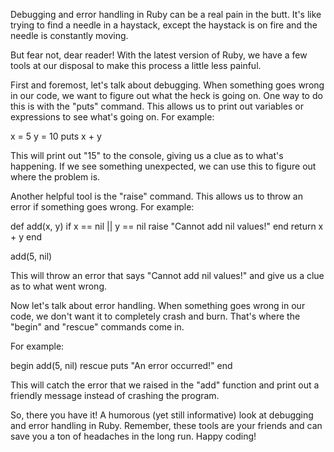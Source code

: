 Debugging and error handling in Ruby can be a real pain in the butt. It's like trying to find a needle in a haystack, except the haystack is on fire and the needle is constantly moving.

But fear not, dear reader! With the latest version of Ruby, we have a few tools at our disposal to make this process a little less painful.

First and foremost, let's talk about debugging. When something goes wrong in our code, we want to figure out what the heck is going on. One way to do this is with the "puts" command. This allows us to print out variables or expressions to see what's going on. For example:

x = 5
y = 10
puts x + y

This will print out "15" to the console, giving us a clue as to what's happening. If we see something unexpected, we can use this to figure out where the problem is.

Another helpful tool is the "raise" command. This allows us to throw an error if something goes wrong. For example:

def add(x, y)
if x == nil || y == nil
raise "Cannot add nil values!"
end
return x + y
end

add(5, nil)

This will throw an error that says "Cannot add nil values!" and give us a clue as to what went wrong.

Now let's talk about error handling. When something goes wrong in our code, we don't want it to completely crash and burn. That's where the "begin" and "rescue" commands come in.

For example:

begin
add(5, nil)
rescue
puts "An error occurred!"
end

This will catch the error that we raised in the "add" function and print out a friendly message instead of crashing the program.

So, there you have it! A humorous (yet still informative) look at debugging and error handling in Ruby. Remember, these tools are your friends and can save you a ton of headaches in the long run. Happy coding!
